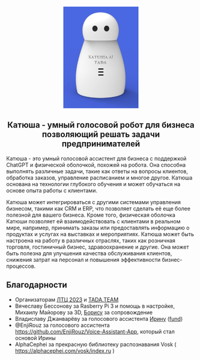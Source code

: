 <p align="center">
  <img src="media/Katusha.jpg" alt="Katusha" width="200"/>
</p>

<h2 align="center">Катюша - умный голосовой робот для бизнеса позволяющий решать задачи предпринимателей</h2>

Катюша - это умный голосовой ассистент для бизнеса с поддержкой ChatGPT и физической оболочкой, похожей на робота. Она способна выполнять различные задачи, такие как ответы на вопросы клиентов, обработка заказов, управление расписанием и многое другое. Катюша основана на технологии глубокого обучения и может обучаться на основе опыта работы с клиентами. 

Катюша может интегрироваться с другими системами управления бизнесом, такими как CRM и ERP, что позволяет сделать её еще более полезной для вашего бизнеса. Кроме того, физическая оболочка Катюши позволяет ей взаимодействовать с клиентами в реальном мире, например, принимать заказы или предоставлять информацию о продуктах и услугах на выставках и мероприятиях. Катюша может быть настроена на работу в различных отраслях, таких как розничная торговля, гостиничный бизнес, здравоохранение и другие. Она может быть полезна для улучшения качества обслуживания клиентов, снижения затрат на персонал и повышения эффективности бизнес-процессов.

## Благодарности

- Организаторам [ЛТЦ 2023](https://leaders2023.innoagency.ru/) и [TADA.TEAM](https://tdwiki.notion.site/71434587caa843f7976e39505163b1a3)
- Вячеславу Бессонову за Rasberry Pi 3 и помощь в настройке, Михаилу Майорову за 3D, [Борису](https://t.me/hardhead_it_tbilisi) за сопровождение
- Владиславу Джанварёву за голосового ассистента [Ирину](https://github.com/janvarev/Irene-Voice-Assistant) ([fund](https://boosty.to/irene-voice))
- @EnjiRouz за голосового ассистента https://github.com/EnjiRouz/Voice-Assistant-App, который стал основой Ирины
- AlphaCephei за прекрасную библиотеку распознавания Vosk ( https://alphacephei.com/vosk/index.ru )
